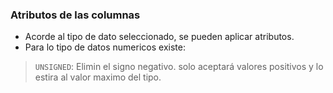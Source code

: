 ### Atributos de las columnas

- Acorde al tipo de dato seleccionado, se pueden aplicar atributos.
- Para lo tipo de datos numericos existe:

>`UNSIGNED`: Elimin el signo negativo. solo aceptará valores positivos y lo estira al valor maximo del tipo.

